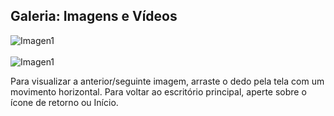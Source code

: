 ## Galeria: Imagens e Vídeos

![Imagen1](http://static.energysistem.com/images/manuals/39530/53708986b10b0.jpg) <br> <br>![Imagen1](http://static.energysistem.com/images/manuals/39530/5370897f72d62.jpg)

Para visualizar a anterior/seguinte imagem, arraste o dedo pela tela com um movimento horizontal. Para voltar ao escritório principal, aperte sobre o ícone de retorno ou Início.
